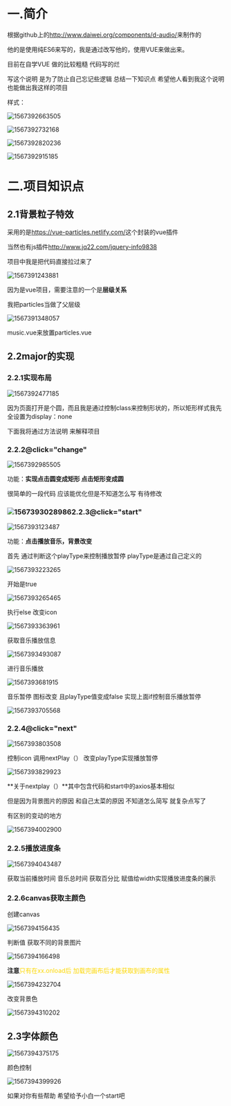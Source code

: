 # 一.简介

根据github上的<http://www.daiwei.org/components/d-audio/>来制作的

他的是使用纯ES6来写的，我是通过改写他的，使用VUE来做出来。

目前在自学VUE 做的比较粗糙 代码写的烂 

写这个说明 是为了防止自己忘记些逻辑 总结一下知识点 希望他人看到我这个说明也能做出我这样的项目

样式：

![1567392663505](C:\Users\Administrator\AppData\Roaming\Typora\typora-user-images\1567392663505.png)

![1567392732168](C:\Users\Administrator\AppData\Roaming\Typora\typora-user-images\1567392732168.png)

![1567392820236](C:\Users\Administrator\AppData\Roaming\Typora\typora-user-images\1567392820236.png)

![1567392915185](C:\Users\Administrator\AppData\Roaming\Typora\typora-user-images\1567392915185.png)

# 二.项目知识点

## 2.1背景粒子特效

采用的是<https://vue-particles.netlify.com/>这个封装的vue插件

当然也有js插件<http://www.jq22.com/jquery-info9838>

项目中我是把代码直接拉过来了

![1567391243881](C:\Users\Administrator\AppData\Roaming\Typora\typora-user-images\1567391243881.png)

因为是vue项目，需要注意的一个是**层级关系**

我把particles当做了父层级

![1567391348057](C:\Users\Administrator\AppData\Roaming\Typora\typora-user-images\1567391348057.png)

music.vue来放置particles.vue

## 2.2major的实现

### 2.2.1实现布局

![1567392477185](C:\Users\Administrator\AppData\Roaming\Typora\typora-user-images\1567392477185.png)

因为页面打开是个圆，而且我是通过控制class来控制形状的，所以矩形样式我先全设置为display：none

下面我将通过方法说明 来解释项目

### 2.2.2@click="change"

![1567392985505](C:\Users\Administrator\AppData\Roaming\Typora\typora-user-images\1567392985505.png)

功能：**实现点击圆变成矩形 点击矩形变成圆**

很简单的一段代码 应该能优化但是不知道怎么写 有待修改

### ![1567393028986](C:\Users\Administrator\AppData\Roaming\Typora\typora-user-images\1567393028986.png)2.2.3@click="start"

![1567393123487](C:\Users\Administrator\AppData\Roaming\Typora\typora-user-images\1567393123487.png)

功能：**点击播放音乐，背景改变**

首先 通过判断这个playType来控制播放暂停   playType是通过自己定义的

![1567393223265](C:\Users\Administrator\AppData\Roaming\Typora\typora-user-images\1567393223265.png)

开始是true

![1567393265465](C:\Users\Administrator\AppData\Roaming\Typora\typora-user-images\1567393265465.png)

执行else 改变icon

![1567393363961](C:\Users\Administrator\AppData\Roaming\Typora\typora-user-images\1567393363961.png)

获取音乐播放信息

![1567393493087](C:\Users\Administrator\AppData\Roaming\Typora\typora-user-images\1567393493087.png)

进行音乐播放

![1567393681915](C:\Users\Administrator\AppData\Roaming\Typora\typora-user-images\1567393681915.png)

音乐暂停 图标改变 且playType值变成false 实现上面if控制音乐播放暂停

![1567393705568](C:\Users\Administrator\AppData\Roaming\Typora\typora-user-images\1567393705568.png)

### 2.2.4@click="next"

![1567393803508](C:\Users\Administrator\AppData\Roaming\Typora\typora-user-images\1567393803508.png)

控制icon 调用nextPlay（） 改变playType实现播放暂停

![1567393829923](C:\Users\Administrator\AppData\Roaming\Typora\typora-user-images\1567393829923.png)

**关于nextplay（）**其中包含代码和start中的axios基本相似

但是因为背景图片的原因 和自己太菜的原因 不知道怎么简写 就复杂点写了

有区别的变动的地方

![1567394002900](C:\Users\Administrator\AppData\Roaming\Typora\typora-user-images\1567394002900.png)

### 2.2.5播放进度条

![1567394043487](C:\Users\Administrator\AppData\Roaming\Typora\typora-user-images\1567394043487.png)

获取当前播放时间 音乐总时间 获取百分比 赋值给width实现播放进度条的展示

### 2.2.6canvas获取主颜色

创建canvas

![1567394156435](C:\Users\Administrator\AppData\Roaming\Typora\typora-user-images\1567394156435.png)

判断值 获取不同的背景图片

![1567394166498](C:\Users\Administrator\AppData\Roaming\Typora\typora-user-images\1567394166498.png)

**注意**<span style="color:#FDD700">只有在xx.onload后 加载完画布后才能获取到画布的属性</span>

![1567394232704](C:\Users\Administrator\AppData\Roaming\Typora\typora-user-images\1567394232704.png)

改变背景色

![1567394310202](C:\Users\Administrator\AppData\Roaming\Typora\typora-user-images\1567394310202.png)

## 2.3字体颜色

![1567394375175](C:\Users\Administrator\AppData\Roaming\Typora\typora-user-images\1567394375175.png)

颜色控制

![1567394399926](C:\Users\Administrator\AppData\Roaming\Typora\typora-user-images\1567394399926.png)



如果对你有些帮助 希望给予小白一个start吧

